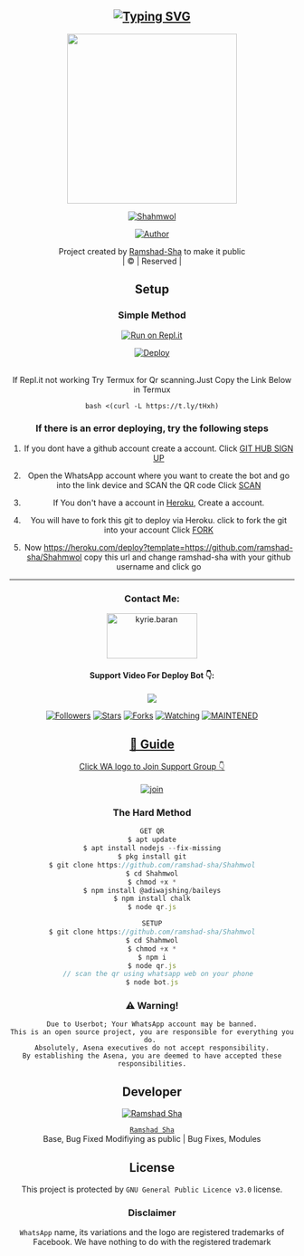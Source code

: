 <div align="center">

## [![Typing SVG](https://readme-typing-svg.herokuapp.com?font=Rockstar-ExtraBold&color=FF0000&lines=𝙒𝙀𝙇𝘾𝙊𝙈𝙀+𝙏𝙊+𝗦𝗛𝗔𝗛𝗠𝗪𝗢𝗟+𝙒𝘼+𝘽𝙊𝙏+𝙍𝙀𝙋𝙊.;𝘾𝙍𝙀𝘼𝙏𝙀𝘿+𝘽𝙔+𝙍𝘼𝙈𝙎𝙃𝘼𝘿+𝙎𝙃𝘼;𝙏𝙃𝙄𝙎+𝙄𝙎+𝘼+𝘽𝙂𝙈+𝙎𝙏𝙄𝘾𝙆𝙀𝙍+𝘽𝙊𝙏;𝙒𝙄𝙏𝙃+𝙈𝙊𝙍𝙀+𝙁𝙀𝘼𝙏𝙐𝙍𝙀𝙎;𝙏𝙃𝘼𝙉𝙆𝙎+𝙁𝙊𝙍+𝙑𝙄𝙎𝙄𝙏𝙄𝙉𝙂+𝙊𝙐𝙍+𝙂𝙄𝙏)](https://git.io/typing-svg)

 </a>
</p>
<div align="center">
  <img border-radius: 15px src="https://imgur.com/sueftdB.jpg" width="300" height="300"/>
  <p align="center">
<a href="#"><img title="Shahmwol" src="https://img.shields.io/badge/Shahmwol-green?colorA=%23ff0000&colorB=%23017e40&style=for-the-badge"></a>
</p>
  <p align="center">
<a href="https://github.com/ramshad-sha"><img title="Author" src="https://img.shields.io/badge/Author-RamshadSha/Shahmwol?color=blue&style=for-the-badge&logo=whatsapp"></a>
</p>
</div>
<p align="center">
Project created by <a href="https://github.com/ramshad-sha">Ramshad-Sha</a> to make it public
    <br>
       | © |
        Reserved |
    <br> 
</p>

## Setup
<div align="center">

  ### Simple Method
  
[![Run on Repl.it](https://repl.it/badge/github/quiec/whatsAlfa)](https://replit.com/@RamshadSha/Shahmwol-QR)

[![Deploy](https://www.herokucdn.com/deploy/button.svg)](https://heroku.com/deploy?template=https://github.com/ramshad-sha/Shahmwol)
     </div>
<br>
If Repl.it not working Try Termux for Qr scanning.Just Copy the Link Below in Termux
```
bash <(curl -L https://t.ly/tHxh)
``` 
  ### If there is an error deploying, try the following steps
  
1. If you dont have a github account create a account. Click [GIT HUB SIGN UP](https://github.com/signup/)

2. Open the WhatsApp account where you want to create the bot and go into the link device and SCAN the QR code Click [SCAN](https://replit.com/@Ottapettavan/Shahmwol?v=1)
 
3. If You don't have a account in [Heroku](https://signup.heroku.com/), Create a account.

4. You will have to fork this git to deploy via Heroku.
  click to fork the git into your account
 Click [FORK](https://github.com/ramshad-sha/Shahmwol/fork)

5. Now https://heroku.com/deploy?template=https://github.com/ramshad-sha/Shahmwol copy this url and change ramshad-sha with your github username and click go<br>

----

<h3 align="center">Contact Me:</h3>
<p align="center">
<a href="https://instagram.com/___ram_shad___kaz" target="blank"><img align="center" src="https://i.imgur.com/abRLc29.png" alt="kyrie.baran" height="80" width="160" /></a>
</p>
<h4 align="center">Support Video For Deploy Bot 👇:</h4>
<p align="center">

  <p align="center">
  <a href="httsp://github.com/ramshad-sha/Shahmwol">
    <img src="https://img.shields.io/github/repo-size/ramshad-sha/Shahmwol?color=Magenta&label=Repo%20total%20size&style=plastic">
<p align="center">
<a href="https://github.com/ramshad-sha/followers"><img title="Followers" src="https://img.shields.io/github/followers/RamshadSha?color=Magenta&style=flat-square"></a>
<a href="https://github.com/ramshad-sha/Shahmwol/stargazers/"><img title="Stars" src="https://img.shields.io/github/stars/ramshad-sha/Shahmwol?color=Magenta&style=flat-square"></a>
<a href="https://github.com/ramshad-sha/Shahmwol/network/members"><img title="Forks" src="https://img.shields.io/github/forks/ramshad-sha/Shahmwol?color=Magenta&style=flat-square"></a>
<a href="https://github.com/ramshad-sha/Shahmwol/watchers"><img title="Watching" src="https://img.shields.io/github/watchers/ramshad-sha/Shahmwol?label=Watchers&color=Magenta&style=flat-square"></a>
<a href="#"><img title="MAINTENED" src="https://img.shields.io/badge/UNMAINTENED-YES-Magenta.svg"</a>
</p>

## 📢 Guide
Click WA logo to Join Support Group 👇
    <br>
<br>
  [![join](https://i.imgur.com/reMlxoc.png)](https://chat.whatsapp.com/F7p4E5x9972EcD9w6pAPYg)
  <div align="center">
       
  </div>
  
### The Hard Method
```js
GET QR
$ apt update
$ apt install nodejs --fix-missing
$ pkg install git
$ git clone https://github.com/ramshad-sha/Shahmwol
$ cd Shahmwol
$ chmod +x *
$ npm install @adiwajshing/baileys
$ npm install chalk
$ node qr.js
```
      
```js
SETUP
$ git clone https://github.com/ramshad-sha/Shahmwol
$ cd Shahmwol
$ chmod +x *
$ npm i
$ node qr.js
   // scan the qr using whatsapp web on your phone
$ node bot.js
```


### ⚠️ Warning! 
```
Due to Userbot; Your WhatsApp account may be banned.
This is an open source project, you are responsible for everything you do. 
Absolutely, Asena executives do not accept responsibility.
By establishing the Asena, you are deemed to have accepted these responsibilities.
```

## Developer
  <div align="center">
    
  [![`Ramshad Sha`](https://github.com/ramshad-sha.png?size=200)](https://github.com/ramshadsha)

[`Ramshad Sha`](https://github.com/ramshadsha)  
Base, Bug Fixed Modifiying  as   public | Bug Fixes, Modules
  </div>
    


## License
This project is protected by `GNU General Public Licence v3.0` license.

### Disclaimer
`WhatsApp` name, its variations and the logo are registered trademarks of Facebook. We have nothing to do with the registered trademark

